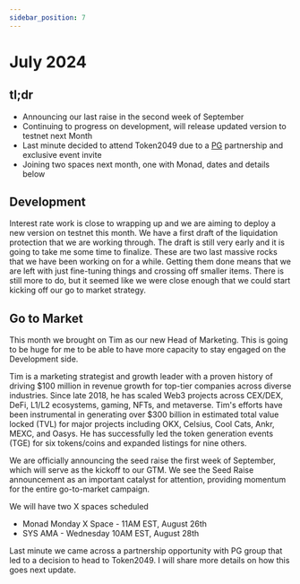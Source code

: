 ```yaml
---
sidebar_position: 7
---
```


# July 2024

## tl;dr

- Announcing our last raise in the second week of September
- Continuing to progress on development, will release updated version to testnet
  next Month
- Last minute decided to attend Token2049 due to a [PG](https://x.com/PGgroup_)
  partnership and exclusive event invite
- Joining two spaces next month, one with Monad, dates and details below

## Development

Interest rate work is close to wrapping up and we are aiming to deploy a new
version on testnet this month. We have a first draft of the liquidation
protection that we are working through. The draft is still very early and it is
going to take me some time to finalize. These are two last massive rocks that we
have been working on for a while. Getting them done means that we are left with
just fine-tuning things and crossing off smaller items. There is still more to
do, but it seemed like we were close enough that we could start kicking off our
go to market strategy.

## Go to Market

This month we brought on Tim as our new Head of Marketing. This is going to be
huge for me to be able to have more capacity to stay engaged on the Development
side.

Tim is a marketing strategist and growth leader with a proven history of driving
\$100 million in revenue growth for top-tier companies across diverse industries.
Since late 2018, he has scaled Web3 projects across CEX/DEX, DeFi, L1/L2
ecosystems, gaming, NFTs, and metaverse. Tim's efforts have been instrumental in
generating over \$300 billion in estimated total value locked (TVL) for major
projects including OKX, Celsius, Cool Cats, Ankr, MEXC, and Oasys. He has
successfully led the token generation events (TGE) for six tokens/coins and
expanded listings for nine others.

We are officially announcing the seed raise the first week of September, which
will serve as the kickoff to our GTM. We see the Seed Raise announcement as an
important catalyst for attention, providing momentum for the entire go-to-market
campaign.

We will have two X spaces scheduled

- Monad Monday X Space - 11AM EST, August 26th
- SYS AMA - Wednesday 10AM EST, August 28th

Last minute we came across a partnership opportunity with PG group that led to a
decision to head to Token2049. I will share more details on how this
goes next update.
